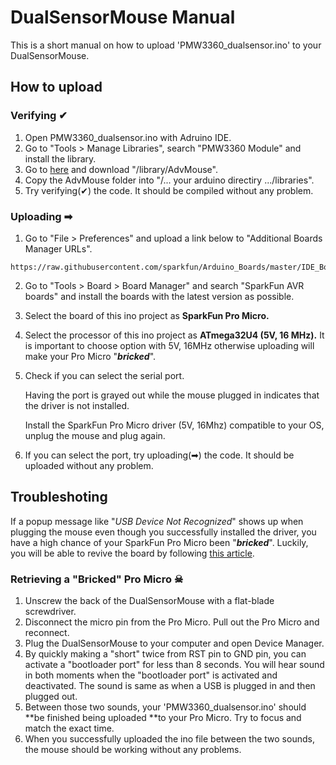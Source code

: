 # DualSensorMouse Manual

This is a short manual on how to upload 'PMW3360_dualsensor.ino' to your DualSensorMouse.



## How to upload

### Verifying ✔

1. Open PMW3360_dualsensor.ino with Adruino IDE.
2. Go to "Tools > Manage Libraries", search "PMW3360 Module" and install the library.
3. Go to [here](https://github.com/SunjunKim/PMW3360_Arduino) and download "/library/AdvMouse".
4. Copy the AdvMouse folder into "/... your arduino directiry .../libraries".
5. Try verifying(✔) the code. It should be compiled without any problem.



### Uploading ➡

1. Go to "File > Preferences" and upload a link below to "Additional Boards Manager URLs".

```
https://raw.githubusercontent.com/sparkfun/Arduino_Boards/master/IDE_Board_Manager/package_sparkfun_index.json
```

2. Go to "Tools > Board > Board Manager" and search "SparkFun AVR boards" and install the boards with the latest version as possible.

3. Select the board of this ino project as **SparkFun Pro Micro.**

4. Select the processor of this ino project as **ATmega32U4 (5V, 16 MHz).** It is important to choose option with 5V, 16MHz otherwise uploading will make your Pro Micro "***bricked***".

5. Check if you can select the serial port. 

   Having the port is grayed out while the mouse plugged in indicates that the driver is not installed.

   Install the SparkFun Pro Micro driver (5V, 16Mhz) compatible to your OS, unplug the mouse and plug again.

6. If you can select the port, try uploading(➡) the code. It should be uploaded without any problem.



## Troubleshoting

If a popup message like "*USB Device Not Recognized*" shows up when plugging the mouse even though you successfully installed the driver, you have a high chance of your SparkFun Pro Micro been "***bricked***". Luckily, you will be able to revive the board by following [this article](https://learn.sparkfun.com/tutorials/pro-micro--fio-v3-hookup-guide#ts-revive).



### Retrieving a "Bricked" Pro Micro ☠

1. Unscrew the back of the DualSensorMouse with a flat-blade screwdriver.
2. Disconnect the micro pin from the Pro Micro. Pull out the Pro Micro and reconnect.
3. Plug the DualSensorMouse to your computer and open Device Manager.
4. By quickly making a "short" twice from RST pin to GND pin, you can activate a "bootloader port" for less than 8 seconds. You will hear sound in both moments when the "bootloader port" is activated and deactivated. The sound is same as when a USB is plugged in and then plugged out.
5. Between those two sounds, your 'PMW3360_dualsensor.ino' should **be finished being uploaded **to your Pro Micro. Try to focus and match the exact time.
6. When you successfully uploaded the ino file between the two sounds, the mouse should be working without any problems.

